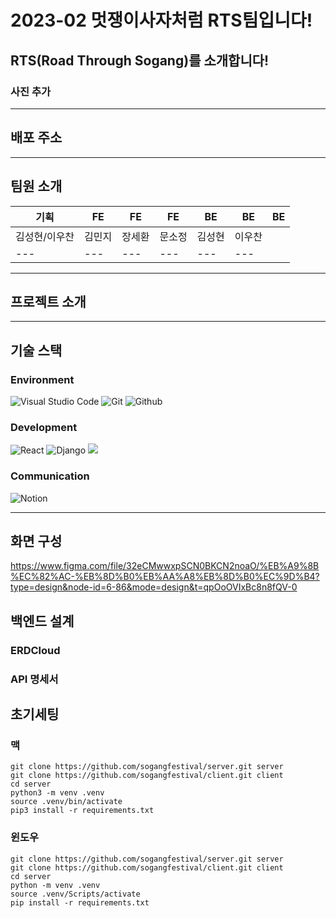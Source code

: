 # 2023-02 멋쟁이사자처럼 RTS팀입니다!
## RTS(Road Through Sogang)를 소개합니다!
### 사진 추가
---
## 배포 주소

---
## 팀원 소개
| 기획 | FE | FE | FE | BE | BE | BE |
| --- | --- | --- | --- | --- | --- | --- |
| 김성현/이우찬 | 김민지 | 장세환 | 문소정 | 김성현 |  이우찬 |
| --- | --- | --- | --- | --- | --- |

---
## 프로젝트 소개


---
## 기술 스택
### Environment
![Visual Studio Code](https://img.shields.io/badge/Visual%20Studio%20Code-007ACC?style=for-the-badge&logo=Visual%20Studio%20Code&logoColor=white)
![Git](https://img.shields.io/badge/Git-F05032?style=for-the-badge&logo=Git&logoColor=white)
![Github](https://img.shields.io/badge/GitHub-181717?style=for-the-badge&logo=GitHub&logoColor=white)                 

### Development
![React](https://img.shields.io/badge/React-20232A?style=for-the-badge&logo=react&logoColor=61DAFB)
![Django](https://img.shields.io/badge/Django-092E20?style=for-the-badge&logo=Django&logoColor=white)
<img src="https://img.shields.io/badge/python-3776AB?style=for-the-badge&logo=python&logoColor=white">

### Communication
![Notion]([https://img.shields.io/badge/Notion-000000?style=for-the-badge&logo=Notion&logoColor=white](https://www.notion.so/RTS-66e32f3671984aa1af43d1a89e688788))

---
## 화면 구성
https://www.figma.com/file/32eCMwwxpSCN0BKCN2noaO/%EB%A9%8B%EC%82%AC-%EB%8D%B0%EB%AA%A8%EB%8D%B0%EC%9D%B4?type=design&node-id=6-86&mode=design&t=qpOoOVIxBc8n8fQV-0

## 백엔드 설계
### ERDCloud


### API 명세서


## 초기세팅

### 맥
```
git clone https://github.com/sogangfestival/server.git server
git clone https://github.com/sogangfestival/client.git client
cd server
python3 -m venv .venv
source .venv/bin/activate
pip3 install -r requirements.txt
```

### 윈도우
```
git clone https://github.com/sogangfestival/server.git server
git clone https://github.com/sogangfestival/client.git client
cd server
python -m venv .venv
source .venv/Scripts/activate
pip install -r requirements.txt
```



